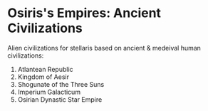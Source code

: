 # Osiris's Empires: Ancient Civilizations

Alien civilizations for stellaris based on ancient & medeival human civilizations:
1. Atlantean Republic
2. Kingdom of Aesir
3. Shogunate of the Three Suns
4. Imperium Galacticum
5. Osirian Dynastic Star Empire
